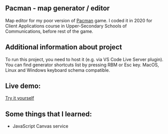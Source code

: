 ## Pacman - map generator / editor
Map editor for my poor version of [Pacman](https://github.com/xramzesx/pacman-the-poor-game) game. I coded it in 2020 for Client Applications course in Upper-Secondary Schools of Communications, before rest of the game.
## Additional information about project
To run this project, you need to host it (e.g. via VS Code Live Server plugin).
You can find generator shortcuts list by pressing RBM or Esc key.
MacOS, Linux and Windows keyboard schema compatible.
## Live demo:
[Try it yourself](https://xramzes.com/pacman-the-poor-map-editor/)
## Some things that I learned:
- JavaScript Canvas service